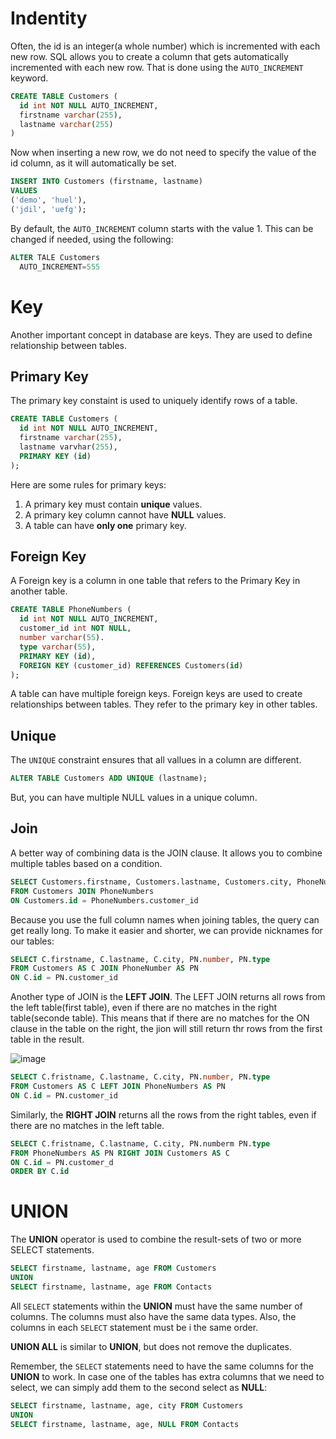 
# Indentity
Often, the id is an integer(a whole number) which is incremented with each new row. SQL allows you to create a column that gets automatically incremented with each new row. That is done using the `AUTO_INCREMENT` keyword.

```SQL
CREATE TABLE Customers (
  id int NOT NULL AUTO_INCREMENT,
  firstname varchar(255),
  lastname varchar(255)
)
```

Now when inserting a new row, we do not need to specify the value of the id column, as it will automatically be set.
```SQL
INSERT INTO Customers (firstname, lastname)
VALUES
('demo', 'huel'),
('jdil', 'uefg');
```

By default, the `AUTO_INCREMENT` column starts with the value 1. This can be changed if needed, using the following:
```SQL
ALTER TALE Customers
  AUTO_INCREMENT=555
```

# Key
Another important concept in database are keys. They are used to define relationship between tables.
## Primary Key
The primary key constaint is used to uniquely identify rows of a table.
```SQL
CREATE TABLE Customers (
  id int NOT NULL AUTO_INCREMENT,
  firstname varchar(255),
  lastname varvhar(255),
  PRIMARY KEY (id)
);
```
Here are some rules for primary keys:
1. A primary key must contain **unique** values.
2. A primary key column cannot have **NULL** values.
3. A table can have **only one** primary key.

## Foreign Key
A Foreign key is a column in one table that refers to the Primary Key in another table.
```SQL
CREATE TABLE PhoneNumbers (
  id int NOT NULL AUTO_INCREMENT,
  customer_id int NOT NULL,
  number varchar(55).
  type varchar(55),
  PRIMARY KEY (id),
  FOREIGN KEY (customer_id) REFERENCES Customers(id)
);
```
A table can have multiple foreign keys.
Foreign keys are used to create relationships between tables. They refer to the primary key in other tables.


## Unique
The `UNIQUE` constraint ensures that all vallues in a column are different.

```SQL
ALTER TABLE Customers ADD UNIQUE (lastname);
```
But, you can have multiple NULL values in a unique column.


## Join
A better way of combining data is the JOIN clause. It allows you to combine multiple tables based on a condition.

```SQL
SELECT Customers.firstname, Customers.lastname, Customers.city, PhoneNumbers.number, PhoneNumbers.type
FROM Customers JOIN PhoneNumbers
ON Customers.id = PhoneNumbers.customer_id
```
Because you use the full column names when joining tables, the query can get really long. To make it easier and shorter, we can provide nicknames for our tables:
```SQL
SELECT C.firstname, C.lastname, C.city, PN.number, PN.type
FROM Customers AS C JOIN PhoneNumber AS PN
ON C.id = PN.customer_id
```

Another type of JOIN is the **LEFT JOIN**.
The LEFT JOIN returns all rows from the left table(first table), even if there are no matches in the right table(seconde table).
This means that if there are no matches for the ON clause in the table on the right, the jion will still return thr rows from the first table in the result.

![image](https://github.com/boluocat/learning/assets/44392038/2cc62413-f306-4046-a0ce-cffcba7a22e3)

```SQL
SELECT C.fristname, C.lastname, C.city, PN.number, PN.type
FROM Customers AS C LEFT JOIN PhoneNumbers AS PN
ON C.id = PN.customer_id
```

Similarly, the **RIGHT JOIN** returns all the rows from the right tables, even if there are no matches in the left table.
```SQL
SELECT C.fristname, C.lastname, C.city, PN.numberm PN.type
FROM PhoneNumbers AS PN RIGHT JOIN Customers AS C
ON C.id = PN.customer_d
ORDER BY C.id
```

# UNION
The **UNION** operator is used to combine the result-sets of two or more SELECT statements.
```SQL
SELECT firstname, lastname, age FROM Customers
UNION
SELECT firstname, lastname, age FROM Contacts
```
All `SELECT` statements within the **UNION** must have the same number of columns. The columns must also have the same data types. Also, the columns in each `SELECT` statement must be i the same order.


**UNION ALL** is similar to **UNION**, but does not remove the duplicates.

Remember, the `SELECT` statements need to have the same columns for the **UNION** to work. In case one of the tables has extra columns that we need to select, we can simply add them to the second select as **NULL**:
```SQL
SELECT firstname, lastname, age, city FROM Customers
UNION
SELECT firstname, lastname, age, NULL FROM Contacts
```
